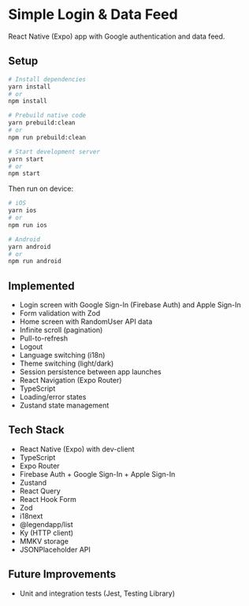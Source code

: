 # Simple Login & Data Feed

React Native (Expo) app with Google authentication and data feed.

## Setup

```bash
# Install dependencies
yarn install
# or
npm install

# Prebuild native code
yarn prebuild:clean
# or
npm run prebuild:clean

# Start development server
yarn start
# or
npm start
```

Then run on device:

```bash
# iOS
yarn ios
# or
npm run ios

# Android
yarn android
# or
npm run android
```

## Implemented

- Login screen with Google Sign-In (Firebase Auth) and Apple Sign-In
- Form validation with Zod
- Home screen with RandomUser API data
- Infinite scroll (pagination)
- Pull-to-refresh
- Logout
- Language switching (i18n)
- Theme switching (light/dark)
- Session persistence between app launches
- React Navigation (Expo Router)
- TypeScript
- Loading/error states
- Zustand state management

## Tech Stack

- React Native (Expo) with dev-client
- TypeScript
- Expo Router
- Firebase Auth + Google Sign-In + Apple Sign-In
- Zustand
- React Query
- React Hook Form
- Zod
- i18next
- @legendapp/list
- Ky (HTTP client)
- MMKV storage
- JSONPlaceholder API

## Future Improvements

- Unit and integration tests (Jest, Testing Library)
